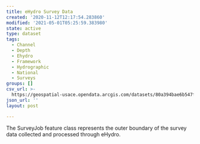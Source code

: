 ```yaml
---
title: eHydro Survey Data
created: '2020-11-12T12:17:54.283860'
modified: '2021-05-01T05:25:59.383980'
state: active
type: dataset
tags:
  - Channel
  - Depth
  - Ehydro
  - Framework
  - Hydrographic
  - National
  - Surveys
groups: []
csv_url: >-
  https://geospatial-usace.opendata.arcgis.com/datasets/80a394bae6b547f1b5788074261e11f1_0.csv?outSR=%7B%22latestWkid%22%3A3857%2C%22wkid%22%3A102100%7D
json_url: ''
layout: post

---
```

The SurveyJob feature class represents the outer boundary of the survey data collected and processed through eHydro.
